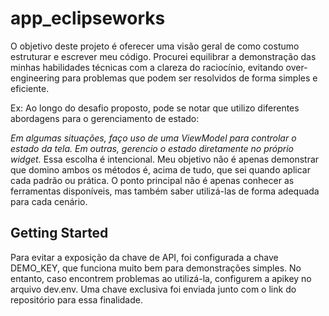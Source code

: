 # app_eclipseworks

O objetivo deste projeto é oferecer uma visão geral de como costumo estruturar e escrever meu código. Procurei equilibrar a demonstração das minhas habilidades técnicas com a clareza do raciocínio, evitando over-engineering para problemas que podem ser resolvidos de forma simples e eficiente.

Ex: Ao longo do desafio proposto, pode se notar que utilizo diferentes abordagens para o gerenciamento de estado:

*Em algumas situações, faço uso de uma ViewModel para controlar o estado da tela.*
*Em outras, gerencio o estado diretamente no próprio widget.*
Essa escolha é intencional. Meu objetivo não é apenas demonstrar que domino ambos os métodos é, acima de tudo, que sei quando aplicar cada padrão ou prática. O ponto principal não é apenas conhecer as ferramentas disponíveis, mas também saber utilizá-las de forma adequada para cada cenário.


## Getting Started

Para evitar a exposição da chave de API, foi configurada a chave DEMO_KEY, que funciona muito bem para demonstrações simples. No entanto, caso encontrem problemas ao utilizá-la, configurem a apikey no arquivo dev.env. Uma chave exclusiva foi enviada junto com o link do repositório para essa finalidade.
